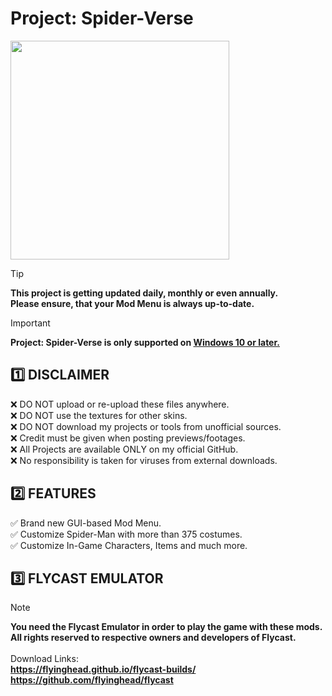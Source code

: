 # Project: Spider-Verse <br>
<img src="https://www.retroplace.com/pics/dreamcast/packshots/54905--spider-man.png" width="350" height="350"> <br>

> [!TIP]
> **This project is getting updated daily, monthly or even annually.** <br>
> **Please ensure, that your Mod Menu is always up-to-date.**

> [!IMPORTANT]
> **Project: Spider-Verse is only supported on <ins> Windows 10 or later.</ins>**

## 1️⃣ DISCLAIMER
❌ DO NOT upload or re-upload these files anywhere. <br>
❌ DO NOT use the textures for other skins. <br>
❌ DO NOT download my projects or tools from unofficial sources. <br>
❌ Credit must be given when posting previews/footages. <br>
❌ All Projects are available ONLY on my official GitHub. <br>
❌ No responsibility is taken for viruses from external downloads.

## 2️⃣ FEATURES
✅ Brand new GUI-based Mod Menu. <br>
✅ Customize Spider-Man with more than 375 costumes. <br>
✅ Customize In-Game Characters, Items and much more. <br>

## 3️⃣ FLYCAST EMULATOR
> [!NOTE]
> **You need the Flycast Emulator in order to play the game with these mods.** <br>
> **All rights reserved to respective owners and developers of Flycast.** <br> <br>
Download Links: <br>
**https://flyinghead.github.io/flycast-builds/** <br>
**https://github.com/flyinghead/flycast**
